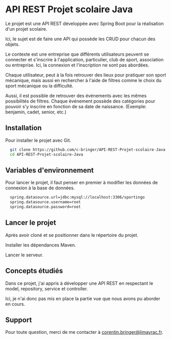 # API REST Projet scolaire Java

Le projet est une API REST développée avec Spring Boot pour la réalisation d'un projet 
scolaire.

Ici, le sujet est de faire une API qui possède les CRUD pour chacun des objets.

Le contexte est une entreprise que différents utilisateurs peuvent se connecter et 
s'inscrire à l'application, particulier, club de sport, association ou entreprise. 
Ici, la connexion et l'inscription ne sont pas abordées.

Chaque utilisateur, peut à la fois retrouver des lieux pour pratiquer son sport mécanique,
mais aussi en rechercher à l'aide de filtres comme le choix du sport mécanique ou la difficulté.

Aussi, il est possible de retrouver des événements avec les mêmes possibilités de filtres. 
Chaque événement possède des catégories pour pouvoir s'y inscrire en fonction de sa date 
de naissance. (Exemple: benjamin, cadet, senior, etc.)

## Installation

Pour installer le projet avec Git.

```bash
  git clone https://github.com/c-bringer/API-REST-Projet-scolaire-Java.git
  cd API-REST-Projet-scolaire-Java
```

## Variables d'environnement

Pour lancer le projet, il faut penser en premier à modifier les données de connexion à la base de données.

```bash
  spring.datasource.url=jdbc:mysql://localhost:3306/sportingo
  spring.datasource.username=root
  spring.datasource.password=root
```

## Lancer le projet

Après avoir cloné et se positionner dans le répertoire du projet.

Installer les dépendances Maven.

Lancer le serveur.

## Concepts étudiés

Dans ce projet, j'ai appris à développer une API REST en respectant le model, repository, service et controller.

Ici, je n'ai donc pas mis en place la partie vue que nous avons pu aborder en cours.

## Support

Pour toute question, merci de me contacter à corentin.bringer@limayrac.fr.
